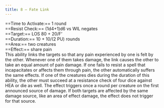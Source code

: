 ```yaml
---
title: 8 – Fate Link
---
```

==Time to Activate:== 1 round  
==Resist Check:== (1d4+1)d6 vs WIL negates  
==Target:== LOS 80 + 20/F’  
==Duration:== 10 + 10/(2 PU) rounds  
==Area:== two creatures  
==Effect:== share pain  
This ability links the targets so that any pain experienced by one is felt by the other. Whenever one of them takes damage, the link causes the other to take an equal amount of pain damage. If one fails to resist a spell that incapacitates or affects them through pain, the other automatically suffers the same effects. If one of the creatures dies during the duration of this ability, the other must succeed at a resistance check of four dice against HEA or die as well. The effect triggers once a round per creature on the first announced source of damage. If both targets are affected by the same damage source, like an area of effect damage, the effect does not trigger for that source.  
